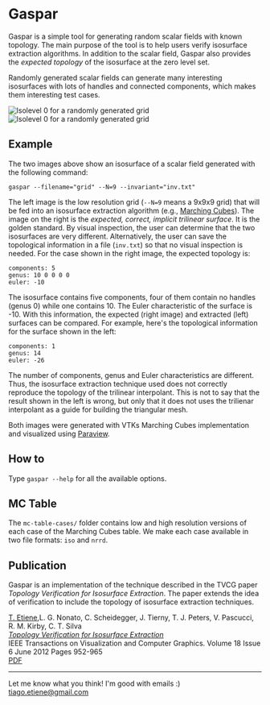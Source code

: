 Gaspar
======

Gaspar is a simple tool for generating random scalar fields with known topology. The main purpose of the tool is to help users verify isosurface extraction algorithms. In addition to the scalar field, Gaspar also provides the *expected topology* of the isosurface at the zero level set. 

Randomly generated scalar fields can generate many interesting isosurfaces with lots of handles and connected components, which makes them interesting test cases.

![Isolevel 0 for a randomly generated grid][ex-00-low]
![Isolevel 0 for a randomly generated grid][ex-00-high]

Example
-------
The two images above show an isosurface of a scalar field generated with the following command:
```
gaspar --filename="grid" --N=9 --invariant="inv.txt"
``` 
The left image is the low resolution grid (`--N=9` means a 9x9x9 grid) that will be fed into an isosurface extraction algorithm (e.g., [Marching Cubes](http://en.wikipedia.org/wiki/Marching_cubes)). The image on the right is the _expected, correct, implicit trilinear surface_. It is the golden standard. By visual inspection, the user can determine that the two isosurfaces are very different. Alternatively, the user can save the topological information in a file (`inv.txt`) so that no visual inspection is needed. For the case shown in the right image, the expected topology is:
```
components: 5
genus: 10 0 0 0 0 
euler: -10
```
The isosurface contains five components, four of them contain no handles (genus 0) while one contains 10. The Euler characteristic of the surface is -10. With this information, the expected (right image) and extracted (left) surfaces can be compared. For example, here's the topological information for the surface shown in the left:
```
components: 1
genus: 14
euler: -26
```
The number of components, genus and Euler characteristics are different. Thus, the isosurface extraction technique used does not correctly reproduce the topology of the trilinear interpolant. This is not to say that the result shown in the left is wrong, but only that it does not uses the trilienar interpolant as a guide for building the triangular mesh.

Both images were generated with VTKs Marching Cubes implementation and visualized using [Paraview](http://paraview.org).

How to
------

Type `gaspar --help` for all the available options.


MC Table 
-----------

The `mc-table-cases/` folder contains low and high resolution versions of each case of the Marching Cubes table. We make each case available in two file formats: `iso` and `nrrd`. 


Publication
-----------

Gaspar is an implementation of the technique described in the TVCG paper _Topology Verification for Isosurface Extraction_. The paper extends the idea of verification to include the topology of isosurface extraction techniques.

[T. Etiene](http://sci.utah.edu/~etiene/),L. G. Nonato,	C. Scheidegger,	J. Tierny, T. J. Peters, V. Pascucci,	R. M. Kirby, C. T. Silva  
[_Topology Verification for Isosurface Extraction_](http://dx.doi.org/10.1109/TVCG.2011.109)  
IEEE Transactions on Visualization and Computer Graphics. Volume 18 Issue 6 June 2012 Pages 952-965  
[PDF](http://www.lcad.icmc.usp.br/~nonato/pubs/vtiso.pdf)

[ex-00-low]: https://raw.github.com/tiagoetiene/gaspar/master/pic/ex-00-low.png "Isolevel 0 for a randomly generated grid"
[ex-00-high]: https://raw.github.com/tiagoetiene/gaspar/master/pic/ex-00-high.png "Isolevel 0 for a randomly generated grid"


---

Let me know what you think! I'm good with emails :) tiago.etiene@gmail.com
